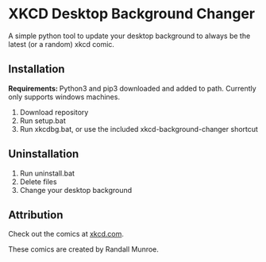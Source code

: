 <h1> XKCD Desktop Background Changer</h1>
<p>A simple python tool to update your desktop background to always be the latest (or a random) xkcd comic.</p>

<h2>Installation</h2>
<p><b>Requirements: </b>Python3 and pip3 downloaded and added to path. Currently only supports windows machines.</p>
<ol>
  <li>Download repository</li>
  <li>Run setup.bat</li>
  <li>Run xkcdbg.bat, or use the included xkcd-background-changer shortcut</li>
</ol>

<h2>Uninstallation</h2>
<ol>
  <li>Run uninstall.bat</li>
  <li>Delete files</li>
  <li>Change your desktop background</li>
</ol>

<h2>Attribution</h2>
<p>Check out the comics at <a href='https://xkcd.com/'>xkcd.com</a>.</p>
<p>These comics are created by Randall Munroe.</p>
